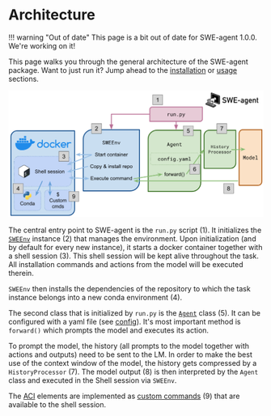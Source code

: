 # Architecture

!!! warning "Out of date"
    This page is a bit out of date for SWE-agent 1.0.0. We're working on it!

This page walks you through the general architecture of the SWE-agent package. Want to just run it? Jump ahead to the [installation](../installation/index.md) or [usage](../usage/index.md) sections.

![architecture](../assets/architecture.png)

The central entry point to SWE-agent is the `run.py` script (1). It initializes the [`SWEEnv`](../reference/env.md) instance (2) that manages the environment. Upon initialization (and by default for every new instance), it starts a docker container together with a shell session (3). This shell session will be kept alive throughout the task. All installation commands and actions from the model will be executed therein.

`SWEEnv` then installs the dependencies of the repository to which the task instance belongs into a new conda environment (4).

The second class that is initialized by `run.py` is the [`Agent`](../reference/agent.md) class (5). It can be configured with a yaml file (see [config](../config/config.md)). It's most important method is `forward()` which prompts the model and executes its action.

To prompt the model, the history (all prompts to the model together with actions and outputs) need to be sent to the LM. In order to make the best use of the context window of the model, the history gets compressed by a `HistoryProcessor` (7). The model output (8) is then interpreted by the `Agent` class and executed in the Shell session via `SWEEnv`.

The [ACI](aci.md) elements are implemented as [custom commands](../config/tools.md) (9) that are available to the shell session.